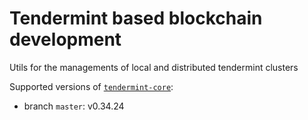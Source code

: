 # Tendermint based blockchain development

Utils for the managements of local and distributed tendermint clusters

Supported versions of [`tendermint-core`](https://github.com/tendermint/tendermint):
- branch `master`: v0.34.24
